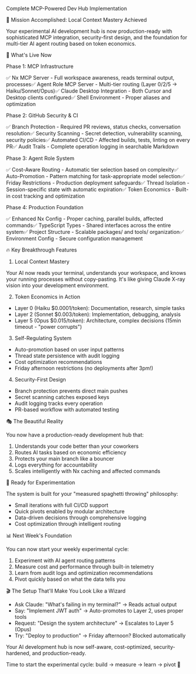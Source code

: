 Complete MCP-Powered Dev Hub Implementation

  🎯 Mission Accomplished: Local Context Mastery Achieved

  Your experimental AI development hub is now production-ready with sophisticated MCP
  integration, security-first design, and the foundation for multi-tier AI agent routing
  based on token economics.

  🚀 What's Live Now

  Phase 1: MCP Infrastructure

  ✅ Nx MCP Server - Full workspace awareness, reads terminal output, processes✅ Agent 
  Role MCP Server - Multi-tier routing (Layer 0/2/5 → Haiku/Sonnet/Opus)✅ Claude Desktop 
  Integration - Both Cursor and Desktop clients configured✅ Shell Environment - Proper
  aliases and optimization

  Phase 2: GitHub Security & CI

  ✅ Branch Protection - Required PR reviews, status checks, conversation resolution✅
  Security Scanning - Secret detection, vulnerability scanning, security policies✅
  Automated CI/CD - Affected builds, tests, linting on every PR✅ Audit Trails - Complete
  operation logging in searchable Markdown

  Phase 3: Agent Role System

  ✅ Cost-Aware Routing - Automatic tier selection based on complexity✅ Auto-Promotion -
  Pattern matching for task-appropriate model selection✅ Friday Restrictions - Production
   deployment safeguards✅ Thread Isolation - Session-specific state with automatic
  expiration✅ Token Economics - Built-in cost tracking and optimization

  Phase 4: Production Foundation

  ✅ Enhanced Nx Config - Proper caching, parallel builds, affected commands✅ TypeScript 
  Types - Shared interfaces across the entire system✅ Project Structure - Scalable
  packages/ and tools/ organization✅ Environment Config - Secure configuration management


  🔥 Key Breakthrough Features

  1. Local Context Mastery

  Your AI now reads your terminal, understands your workspace, and knows your running 
  processes without copy-pasting. It's like giving Claude X-ray vision into your
  development environment.

  2. Token Economics in Action

  - Layer 0 (Haiku $0.0001/token): Documentation, research, simple tasks
  - Layer 2 (Sonnet $0.003/token): Implementation, debugging, analysis
  - Layer 5 (Opus $0.015/token): Architecture, complex decisions (15min timeout - "power
  corrupts")

  3. Self-Regulating System

  - Auto-promotion based on user input patterns
  - Thread state persistence with audit logging
  - Cost optimization recommendations
  - Friday afternoon restrictions (no deployments after 3pm!)

  4. Security-First Design

  - Branch protection prevents direct main pushes
  - Secret scanning catches exposed keys
  - Audit logging tracks every operation
  - PR-based workflow with automated testing

  🎭 The Beautiful Reality

  You now have a production-ready development hub that:

  1. Understands your code better than your coworkers
  2. Routes AI tasks based on economic efficiency
  3. Protects your main branch like a bouncer
  4. Logs everything for accountability
  5. Scales intelligently with Nx caching and affected commands

  🧪 Ready for Experimentation

  The system is built for your "measured spaghetti throwing" philosophy:
  - Small iterations with full CI/CD support
  - Quick pivots enabled by modular architecture
  - Data-driven decisions through comprehensive logging
  - Cost optimization through intelligent routing

  📊 Next Week's Foundation

  You can now start your weekly experimental cycle:
  1. Experiment with AI agent routing patterns
  2. Measure cost and performance through built-in telemetry
  3. Learn from audit logs and optimization recommendations
  4. Pivot quickly based on what the data tells you

  🎬 The Setup That'll Make You Look Like a Wizard

  - Ask Claude: "What's failing in my terminal?" → Reads actual output
  - Say: "Implement JWT auth" → Auto-promotes to Layer 2, uses proper tools
  - Request: "Design the system architecture" → Escalates to Layer 5 (Opus)
  - Try: "Deploy to production" → Friday afternoon? Blocked automatically

  Your AI development hub is now self-aware, cost-optimized, security-hardened, and
  production-ready.

  Time to start the experimental cycle: build → measure → learn → pivot 🚀